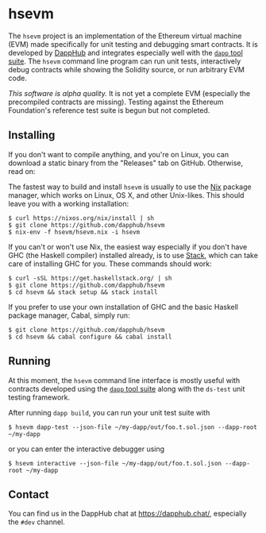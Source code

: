 # hsevm

The `hsevm` project is an implementation of the Ethereum virtual
machine (EVM) made specifically for unit testing and debugging smart
contracts.  It is developed by [DappHub](https://github.com/dapphub)
and integrates especially well with the
[`dapp` tool suite](https://github.com/dapphub/dapp).  The `hsevm`
command line program can run unit tests, interactively debug contracts
while showing the Solidity source, or run arbitrary EVM code.

*This software is alpha quality.* It is not yet a complete EVM
(especially the precompiled contracts are missing). Testing against the
Ethereum Foundation's reference test suite is begun but not completed.

## Installing

If you don't want to compile anything, and you're on Linux, you can
download a static binary from the "Releases" tab on GitHub.
Otherwise, read on:

The fastest way to build and install `hsevm` is usually to use the
[Nix](https://nixos.org/nix/) package manager, which works on Linux,
OS X, and other Unix-likes.  This should leave you with a working
installation:

    $ curl https://nixos.org/nix/install | sh
    $ git clone https://github.com/dapphub/hsevm
    $ nix-env -f hsevm/hsevm.nix -i hsevm

If you can't or won't use Nix, the easiest way especially if you don't
have GHC (the Haskell compiler) installed already, is to use
[Stack](https://docs.haskellstack.org/en/stable/README/), which can
take care of installing GHC for you.  These commands should work:

    $ curl -sSL https://get.haskellstack.org/ | sh
    $ git clone https://github.com/dapphub/hsevm
    $ cd hsevm && stack setup && stack install

If you prefer to use your own installation of GHC and the basic
Haskell package manager, Cabal, simply run:

    $ git clone https://github.com/dapphub/hsevm
    $ cd hsevm && cabal configure && cabal install

## Running

At this moment, the `hsevm` command line interface is mostly useful
with contracts developed using the
[`dapp` tool suite](https://github.com/dapphub/dapp) along with the
`ds-test` unit testing framework.

After running `dapp build`, you can run your unit test suite with

    $ hsevm dapp-test --json-file ~/my-dapp/out/foo.t.sol.json --dapp-root ~/my-dapp

or you can enter the interactive debugger using

    $ hsevm interactive --json-file ~/my-dapp/out/foo.t.sol.json --dapp-root ~/my-dapp

## Contact

You can find us in the DappHub chat at https://dapphub.chat/,
especially the `#dev` channel.
